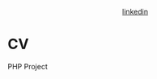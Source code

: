 <p align="center"><a href="https://www.linkedin.com/in/marzieh-sarikhani" target="_blank">linkedin</a></p>

# CV
PHP Project
